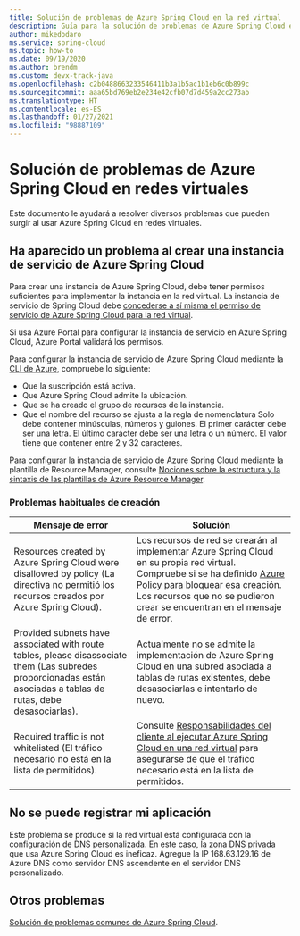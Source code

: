 ```yaml
---
title: Solución de problemas de Azure Spring Cloud en la red virtual
description: Guía para la solución de problemas de Azure Spring Cloud en la red virtual.
author: mikedodaro
ms.service: spring-cloud
ms.topic: how-to
ms.date: 09/19/2020
ms.author: brendm
ms.custom: devx-track-java
ms.openlocfilehash: c2b0488663233546411b3a1b5ac1b1eb6c0b899c
ms.sourcegitcommit: aaa65bd769eb2e234e42cfb07d7d459a2cc273ab
ms.translationtype: HT
ms.contentlocale: es-ES
ms.lasthandoff: 01/27/2021
ms.locfileid: "98887109"
---
```

# <a name="troubleshooting-azure-spring-cloud-in-virtual-networks"></a>Solución de problemas de Azure Spring Cloud en redes virtuales

Este documento le ayudará a resolver diversos problemas que pueden surgir al usar Azure Spring Cloud en redes virtuales.

## <a name="i-encountered-a-problem-with-creating-an-azure-spring-cloud-service-instance"></a>Ha aparecido un problema al crear una instancia de servicio de Azure Spring Cloud

Para crear una instancia de Azure Spring Cloud, debe tener permisos suficientes para implementar la instancia en la red virtual.  La instancia de servicio de Spring Cloud debe [concederse a sí misma el permiso de servicio de Azure Spring Cloud para la red virtual](spring-cloud-tutorial-deploy-in-azure-virtual-network.md#grant-service-permission-to-the-virtual-network).

Si usa Azure Portal para configurar la instancia de servicio en Azure Spring Cloud, Azure Portal validará los permisos.

Para configurar la instancia de servicio de Azure Spring Cloud mediante la [CLI de Azure](https://docs.microsoft.com/cli/azure/get-started-with-azure-cli), compruebe lo siguiente:

- Que la suscripción está activa.
- Que Azure Spring Cloud admite la ubicación.
- Que se ha creado el grupo de recursos de la instancia.
- Que el nombre del recurso se ajusta a la regla de nomenclatura Solo debe contener minúsculas, números y guiones. El primer carácter debe ser una letra. El último carácter debe ser una letra o un número. El valor tiene que contener entre 2 y 32 caracteres.

Para configurar la instancia de servicio de Azure Spring Cloud mediante la plantilla de Resource Manager, consulte [Nociones sobre la estructura y la sintaxis de las plantillas de Azure Resource Manager](https://docs.microsoft.com/azure/azure-resource-manager/resource-group-authoring-templates).

### <a name="common-creation-issues"></a>Problemas habituales de creación

| Mensaje de error | Solución |
|------|------|
| Resources created by Azure Spring Cloud were disallowed by policy (La directiva no permitió los recursos creados por Azure Spring Cloud). | Los recursos de red se crearán al implementar Azure Spring Cloud en su propia red virtual. Compruebe si se ha definido [Azure Policy](https://docs.microsoft.com/azure/governance/policy/overview) para bloquear esa creación. Los recursos que no se pudieron crear se encuentran en el mensaje de error. |
| Provided subnets have associated with route tables, please disassociate them (Las subredes proporcionadas están asociadas a tablas de rutas, debe desasociarlas). | Actualmente no se admite la implementación de Azure Spring Cloud en una subred asociada a tablas de rutas existentes, debe desasociarlas e intentarlo de nuevo. |
| Required traffic is not whitelisted (El tráfico necesario no está en la lista de permitidos). | Consulte [Responsabilidades del cliente al ejecutar Azure Spring Cloud en una red virtual](spring-cloud-vnet-customer-responsibilities.md) para asegurarse de que el tráfico necesario está en la lista de permitidos. |

## <a name="my-application-cant-be-registered"></a>No se puede registrar mi aplicación

Este problema se produce si la red virtual está configurada con la configuración de DNS personalizada. En este caso, la zona DNS privada que usa Azure Spring Cloud es ineficaz. Agregue la IP 168.63.129.16 de Azure DNS como servidor DNS ascendente en el servidor DNS personalizado.

## <a name="other-issues"></a>Otros problemas

[Solución de problemas comunes de Azure Spring Cloud](https://docs.microsoft.com/azure/spring-cloud/spring-cloud-troubleshoot).
